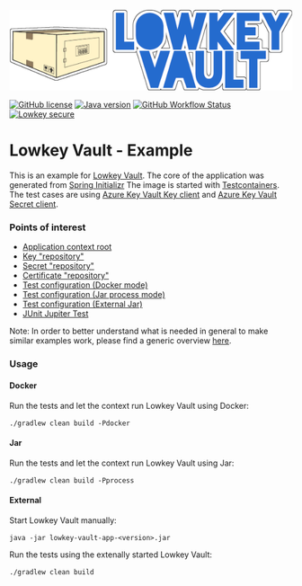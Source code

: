 ![LowkeyVault](https://raw.githubusercontent.com/nagyesta/lowkey-vault/main/.github/assets/LowkeyVault-logo-full.png)

[![GitHub license](https://img.shields.io/github/license/nagyesta/lowkey-vault-example?color=informational)](https://raw.githubusercontent.com/nagyesta/lowkey-vault-example/main/LICENSE)
[![Java version](https://img.shields.io/badge/Java%20version-11-yellow?logo=java)](https://img.shields.io/badge/Java%20version-11-yellow?logo=java)
[![GitHub Workflow Status](https://img.shields.io/github/actions/workflow/status/nagyesta/lowkey-vault-example/gradle.yml?logo=github&branch=main)](https://github.com/nagyesta/lowkey-vault-example/actions/workflows/gradle.yml)
[![Lowkey secure](https://img.shields.io/badge/lowkey-secure-0066CC)](https://github.com/nagyesta/lowkey-vault)

# Lowkey Vault - Example

This is an example for [Lowkey Vault](https://github.com/nagyesta/lowkey-vault). The core of the application was generated
from [Spring Initializr](https://start.spring.io)
The image is started with [Testcontainers](https://testcontainers.org/). The test cases are using
[Azure Key Vault Key client](https://docs.microsoft.com/en-us/azure/key-vault/keys/quick-create-java)
and [Azure Key Vault Secret client](https://docs.microsoft.com/en-us/azure/key-vault/secrets/quick-create-java).

### Points of interest

* [Application context root](src/main/java/com/github/nagyesta/lowkeyvault/example/LowkeyVaultExampleApplication.java)
* [Key "repository"](src/main/java/com/github/nagyesta/lowkeyvault/example/impl/AzureKeyRepositoryImpl.java)
* [Secret "repository"](src/main/java/com/github/nagyesta/lowkeyvault/example/impl/AzureSecretRepositoryImpl.java)
* [Certificate "repository"](src/main/java/com/github/nagyesta/lowkeyvault/example/impl/AzureCertificateRepositoryImpl.java)
* [Test configuration (Docker mode)](src/test/java/com/github/nagyesta/lowkeyvault/example/AzureAccessTestDockerConfiguration.java)
* [Test configuration (Jar process mode)](src/test/java/com/github/nagyesta/lowkeyvault/example/AzureAccessTestProcessConfiguration.java)
* [Test configuration (External Jar)](src/test/java/com/github/nagyesta/lowkeyvault/example/AzureAccessTestExternalStartConfiguration.java)
* [JUnit Jupiter Test](src/test/java/com/github/nagyesta/lowkeyvault/example/LowkeyVaultExampleApplicationTests.java)

Note: In order to better understand what is needed in general to make similar examples work, please find a generic overview [here](https://github.com/nagyesta/lowkey-vault/wiki/Example:-How-can-you-use-Lowkey-Vault-in-your-tests).

### Usage

#### Docker

Run the tests and let the context run Lowkey Vault using Docker:

```shell
./gradlew clean build -Pdocker
```

#### Jar

Run the tests and let the context run Lowkey Vault using Jar:

```shell
./gradlew clean build -Pprocess
```

#### External

Start Lowkey Vault manually:

```shell
java -jar lowkey-vault-app-<version>.jar
```

Run the tests using the extenally started Lowkey Vault:

```shell
./gradlew clean build
```
